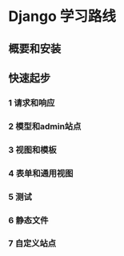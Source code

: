 # Django 学习路线

## 概要和安装


## 快速起步



### 1 请求和响应

### 2 模型和admin站点

### 3 视图和模板

### 4 表单和通用视图

### 5 测试

### 6 静态文件

### 7 自定义站点

